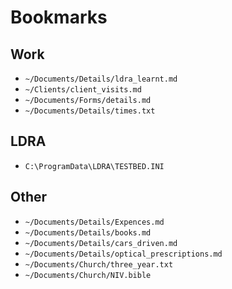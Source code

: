 Bookmarks
=========

Work
----
- `~/Documents/Details/ldra_learnt.md`
- `~/Clients/client_visits.md`
- `~/Documents/Forms/details.md`
- `~/Documents/Details/times.txt`

LDRA
----
- `C:\ProgramData\LDRA\TESTBED.INI`

Other
-----
- `~/Documents/Details/Expences.md`
- `~/Documents/Details/books.md`
- `~/Documents/Details/cars_driven.md`
- `~/Documents/Details/optical_prescriptions.md`
- `~/Documents/Church/three_year.txt`
- `~/Documents/Church/NIV.bible`

<!--
Created:  Thu 22 Jan 2015
Modified: Thu 29 Jan 2015
Author:   Josh Wainwright
Filename: bookmarks.md
-->
